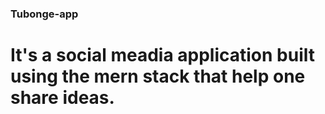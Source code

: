 ### Tubonge-app

# It's a social meadia application built using the mern stack that help one share ideas.
